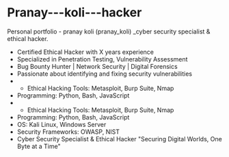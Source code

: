 # Pranay---koli---hacker
Personal portfolio - pranay koli (pranay_koli) _cyber security specialist &amp; ethical hacker. 
- Certified Ethical Hacker with X years experience
- Specialized in Penetration Testing, Vulnerability Assessment
- Bug Bounty Hunter | Network Security | Digital Forensics
- Passionate about identifying and fixing security vulnerabilities
- - Ethical Hacking Tools: Metasploit, Burp Suite, Nmap
- Programming: Python, Bash, JavaScript
- - Ethical Hacking Tools: Metasploit, Burp Suite, Nmap
- Programming: Python, Bash, JavaScript
- OS: Kali Linux, Windows Server
- Security Frameworks: OWASP, NIST
- Cyber Security Specialist & Ethical Hacker
"Securing Digital Worlds, One Byte at a Time"
